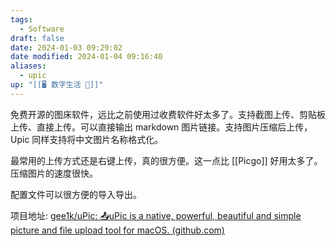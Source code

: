 ```yaml
---
tags:
  - Software
draft: false
date: 2024-01-03 09:29:02
date modified: 2024-01-04 09:16:40
aliases:
  - upic
up: "[[🖥️ 数字生活 💽]]"
---
```


免费开源的图床软件，远比之前使用过收费软件好太多了。支持截图上传、剪贴板上传、直接上传。可以直接输出 markdown 图片链接。支持图片压缩后上传，Upic 同样支持将中文图片名称格式化。

最常用的上传方式还是右键上传，真的很方便。这一点比 [[Picgo]] 好用太多了。压缩图片的速度很快。

配置文件可以很方便的导入导出。

项目地址: [gee1k/uPic: 📤uPic is a native, powerful, beautiful and simple picture and file upload tool for macOS. (github.com)](https://github.com/gee1k/uPic)

